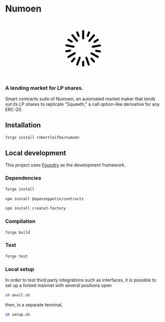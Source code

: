 # Numoen

<p align="center">
  <img src="./image/Numoen_logo2.png" width="200" alt="Numoen">
</p>

### A lending market for LP shares.

Smart contracts suite of Numoen, an automated market maker that lends out its LP shares to replicate "Squeeth," a call option-like derivative for any ERC-20. 

## Installation


```bash
forge install robertleifke/numoen
```

## Local development

This project uses [Foundry](https://github.com/foundry-rs/foundry) as the development framework.

### Dependencies

```bash
forge install
```

```bash
npm install @openzeppelin/contracts
```

```bash
npm install create3-factory
```

### Compilation

```bash
forge build
```

### Test

```bash
forge test
```

### Local setup

In order to test third party integrations such as interfaces, it is possible to set up a forked mainnet with several positions open

```bash
sh anvil.sh
```

then, in a separate terminal,

```bash
sh setup.sh
```
